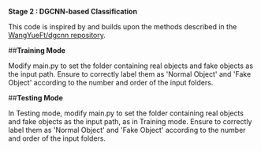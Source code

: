 **Stage 2 : DGCNN-based Classification**

This code is inspired by and builds upon the methods described in the [WangYueFt/dgcnn repository](https://github.com/WangYueFt/dgcnn).

##**Training Mode**

Modify main.py to set the folder containing real objects and fake objects as the input path.
Ensure to correctly label them as 'Normal Object' and 'Fake Object' according to the number and order of the input folders.

##**Testing Mode**

In Testing mode, modify main.py to set the folder containing real objects and fake objects as the input path, as in Training mode.
Ensure to correctly label them as 'Normal Object' and 'Fake Object' according to the number and order of the input folders.
